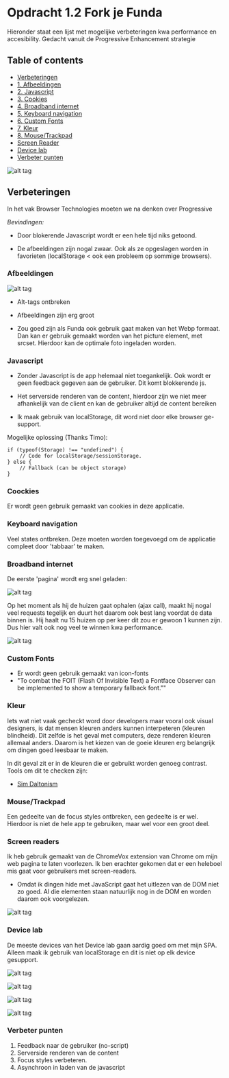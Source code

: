 # Opdracht 1.2 Fork je Funda

Hieronder staat een lijst met mogelijke verbeteringen kwa performance en accesibility.
Gedacht vanuit de Progressive Enhancement strategie

## Table of contents
- [Verbeteringen](#verbeteringen)
- [1. Afbeeldingen](#afbeeldingen)
- [2. Javascript](#javascript)
- [3. Cookies](#cookies)
- [4. Broadband internet](#broadband)
- [5. Keyboard navigation](#keyboard)
- [6. Custom Fonts](#fonts)
- [7. Kleur](#kleur)
- [8. Mouse/Trackpad](#mouse)
- [Screen Reader](#screen)
- [Device lab](#device)
- [Verbeter punten](#verbeter)

![alt tag](readme_imgs/first-state.png)

## <a name="verbeteringen"></a> Verbeteringen

In het vak Browser Technologies moeten we na denken over Progressive

*Bevindingen:*

- Door blokerende Javascript wordt er een hele tijd niks getoond.

- De afbeeldingen zijn nogal zwaar. Ook als ze opgeslagen worden in favorieten (localStorage < ook een probleem op sommige browsers).

### <a name="afbeeldingen"></a> Afbeeldingen

![alt tag](readme_imgs/afbeeldingen.png)

- Alt-tags ontbreken

- Afbeeldingen zijn erg groot

- Zou goed zijn als Funda ook gebruik gaat maken van het Webp formaat.
Dan kan er gebruik gemaakt worden van het picture element, met srcset. Hierdoor
kan de optimale foto ingeladen worden.


### <a name="javascript"></a> Javascript

- Zonder Javascript is de app helemaal niet toegankelijk. Ook wordt er geen feedback gegeven
aan de gebruiker. Dit komt blokkerende js.

- Het serverside renderen van de content, hierdoor zijn we niet meer afhankelijk van de client en kan
de gebruiker altijd de content bereiken

- Ik maak gebruik van localStorage, dit word niet door elke browser ge-support.

Mogelijke oplossing (Thanks Timo):
```
if (typeof(Storage) !== "undefined") {
    // Code for localStorage/sessionStorage.
} else {
    // Fallback (can be object storage)
}
```

### <a name="cookies"></a> Coockies

Er wordt geen gebruik gemaakt van cookies in deze applicatie.

### <a name="keyboard"></a> Keyboard navigation

Veel states ontbreken. Deze moeten worden toegevoegd om de applicatie compleet door 'tabbaar' te maken.

### <a name="broadband"></a> Broadband internet

De eerste 'pagina' wordt erg snel geladen:

![alt tag](readme_imgs/b-objects.png)

Op het moment als hij de huizen gaat ophalen (ajax call), maakt hij nogal veel requests
tegelijk en duurt het daarom ook best lang voordat de data binnen is.
Hij haalt nu 15 huizen op per keer dit zou er gewoon 1 kunnen zijn. Dus hier valt ook nog veel te winnen kwa performance.


![alt tag](readme_imgs/objects.png)

### <a name="fonts"></a> Custom Fonts

- Er wordt geen gebruik gemaakt van icon-fonts
- "To combat the FOIT (Flash Of Invisible Text) a Fontface Observer can be implemented to show a temporary fallback font.""

### <a name="kleur"></a> Kleur

Iets wat niet vaak gecheckt word door developers maar vooral ook visual designers, is dat mensen kleuren anders kunnen interpeteren (kleuren blindheid). Dit zelfde is het geval met computers, deze renderen kleuren allemaal anders. Daarom is het kiezen van de goeie kleuren erg belangrijk om dingen goed leesbaar te maken.

In dit geval zit er in de kleuren die er gebruikt worden genoeg contrast. Tools om dit te checken zijn:

- [Sim Daltonism](https://michelf.ca/projects/sim-daltonism/)

### <a name="mouse"></a> Mouse/Trackpad

Een gedeelte van de focus styles ontbreken, een gedeelte is er wel. Hierdoor is niet de hele app te gebruiken, maar wel voor een groot deel.

### <a name="screen"></a> Screen readers

Ik heb gebruik gemaakt van de ChromeVox extension van Chrome om mijn web pagina te laten voorlezen. Ik ben erachter gekomen dat er een heleboel mis gaat voor gebruikers met screen-readers.

- Omdat ik dingen hide met JavaScript gaat het uitlezen van de DOM niet zo goed. Al die elementen staan natuurlijk nog in de DOM en worden daarom ook voorgelezen.

![alt tag](https://lh6.googleusercontent.com/CNTa_V2mI-cDGTKn23lptyBuYo6I2rv7HSeMpN_0Jc9dY7OocO1azJ_W4YTAOPXdJdgntkKV=s128-h128-e365)

### <a name="device"></a> Device lab

De meeste devices van het Device lab gaan aardig goed om met mijn SPA. Alleen maak ik gebruik van localStorage en dit is niet op elk device gesupport.

![alt tag](readme_imgs/device-1.jpeg)

![alt tag](readme_imgs/device-2.jpeg)

![alt tag](readme_imgs/device-3.jpeg)

![alt tag](readme_imgs/device-4.jpeg)


### <a name="verbeter"></a> Verbeter punten

1. Feedback naar de gebruiker (no-script)
2. Serverside renderen van de content
3. Focus styles verbeteren.
4. Asynchroon in laden van de javascript
